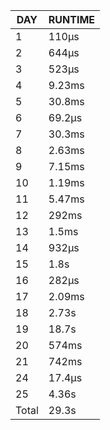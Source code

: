 |  DAY  | RUNTIME |
|-------|---------|
|     1 | 110µs   |
|     2 | 644µs   |
|     3 | 523µs   |
|     4 | 9.23ms  |
|     5 | 30.8ms  |
|     6 | 69.2µs  |
|     7 | 30.3ms  |
|     8 | 2.63ms  |
|     9 | 7.15ms  |
|    10 | 1.19ms  |
|    11 | 5.47ms  |
|    12 | 292ms   |
|    13 | 1.5ms   |
|    14 | 932µs   |
|    15 | 1.8s    |
|    16 | 282µs   |
|    17 | 2.09ms  |
|    18 | 2.73s   |
|    19 | 18.7s   |
|    20 | 574ms   |
|    21 | 742ms   |
|    24 | 17.4µs  |
|    25 | 4.36s   |
| Total | 29.3s   |
